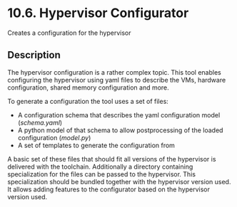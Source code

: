 # 10.6. Hypervisor Configurator

Creates a configuration for the hypervisor

## Description

The hypervisor configuration is a rather complex topic.
This tool enables configuring the hypervisor using yaml files to describe the VMs, hardware configuration, shared memory configuration and more.

To generate a configuration the tool uses a set of files:

 * A configuration schema that describes the yaml configuration model (_schema.yaml_)
 * A python model of that schema to allow postprocessing of the loaded configuration (_model.py_)
 * A set of templates to generate the configuration from

A basic set of these files that should fit all versions of the hypervisor is delivered with the toolchain.
Additionally a directory containing specialization for the files can be passed to the hypervisor.
This specialization should be bundled together with the hypervisor version used.
It allows adding features to the configurator based on the hypervisor version used.
